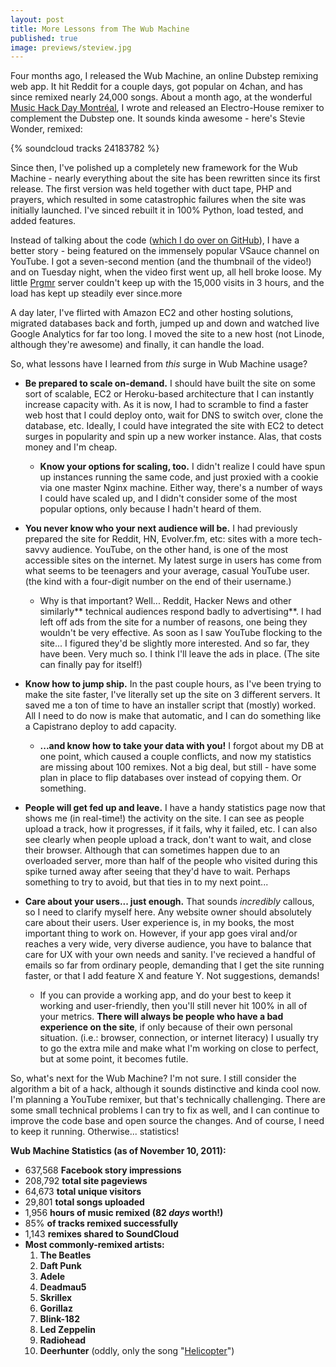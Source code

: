 ```yaml
--- 
layout: post
title: More Lessons from The Wub Machine
published: true
image: previews/steview.jpg
---
```

Four months ago, I released the Wub Machine, an online Dubstep remixing web app. It hit Reddit for a couple days, got popular on 4chan, and has since remixed nearly 24,000 songs. About a month ago, at the wonderful [Music Hack Day Montr&eacute;al][1], I wrote and released an Electro-House remixer to complement the Dubstep one. It sounds kinda awesome - here's Stevie Wonder, remixed:

{% soundcloud tracks 24183782 %}

Since then, I've polished up a completely new framework for the Wub Machine - nearly everything about the site has been rewritten since its first release. The first version was held together with duct tape, PHP and prayers, which resulted in some catastrophic failures when the site was initially launched. I've sinced rebuilt it in 100% Python, load tested, and added features.


Instead of talking about the code ([which I do over on GitHub][4]), I have a better story - being featured on the immensely popular VSauce channel on YouTube. I got a seven-second mention (and the thumbnail of the video!) and on Tuesday night, when the video first went up, all hell broke loose. My little [Prgmr][5] server couldn't keep up with the 15,000 visits in 3 hours, and the load has kept up steadily ever since.more


A day later, I've flirted with Amazon EC2 and other hosting solutions, migrated databases back and forth, jumped up and down and watched live Google Analytics for far too long. I moved the site to a new host (not Linode, although they're awesome) and finally, it can handle the load.

So, what lessons have I learned from *this* surge in Wub Machine usage?

 - **Be prepared to scale on-demand.** I should have built the site on some sort of scalable, EC2 or Heroku-based architecture that I can instantly increase capacity with. As it is now, I had to scramble to find a faster web host that I could deploy onto, wait for DNS to switch over, clone the database, etc. Ideally, I could have integrated the site with EC2 to detect surges in popularity and spin up a new worker instance. Alas, that costs money and I'm cheap.     

   - **Know your options for scaling, too.**&nbsp;I didn't realize I could have spun up instances running the same code, and just proxied with a cookie via one master Nginx machine. Either way, there's a number of ways I could have scaled up, and I didn't consider some of the most popular options, only because I hadn't heard of them.


 - **You never know who your next audience will be.**&nbsp;I had previously prepared the site for Reddit, HN, Evolver.fm, etc: sites with a more tech-savvy audience. YouTube, on the other hand, is one of the most accessible sites on the internet. My latest surge in users has come from what seems to be teenagers and your average, casual YouTube user. (the kind with a four-digit number on the end of their username.)              

   - Why is that important? Well... Reddit, Hacker News and other similarly** technical audiences respond badly to advertising**. I had left off ads from the site for a number of reasons, one being they wouldn't be very effective. As soon as I saw YouTube flocking to the site... I figured they'd be slightly more interested. And so far, they have been. Very much so. I think I'll leave the ads in place. (The site can finally pay for itself!)


 - **Know how to jump ship.**&nbsp;In the past couple hours, as I've been trying to make the site faster, I've literally set up the site on 3 different servers. It saved me a ton of time to have an installer script that (mostly) worked. All I need to do now is make that automatic, and I can do something like a Capistrano deploy to add capacity.              

   - **...and know how to take your data with you!**&nbsp;I forgot about my DB at one point, which caused a couple conflicts, and now my statistics are missing about 100 remixes. Not a big deal, but still - have some plan in place to flip databases over instead of copying them. Or something.


 - **People will get fed up and leave.**&nbsp;I have a handy statistics page now that shows me (in real-time!) the activity on the site. I can see as people upload a track, how it progresses, if it fails, why it failed, etc. I can also see clearly when people upload a track, don't want to wait, and close their browser. Although that can sometimes happen due to an overloaded server, more than half of the people who visited during this spike turned away after seeing that they'd have to wait. Perhaps something to try to avoid, but that ties in to my next point...
 - **Care about your users... just enough.**&nbsp;That sounds *incredibly*&nbsp;callous, so I need to clarify myself here. Any website owner should absolutely care about their users. User experience is, in my books, the most important thing to work on. However, if your app goes viral and/or reaches a very wide, very diverse audience, you have to balance that care for UX with your own needs and sanity. I've recieved a handful of emails so far from ordinary people, demanding that I get the site running faster, or that I add feature X and feature Y. Not suggestions, demands!              

   - If you can provide a working app, and do your best to keep it working and user-friendly, then you'll still never hit 100% in all of your metrics. **There will always be people who have a bad experience on the site**, if only because of their own personal situation. (i.e.: browser, connection, or internet literacy) I usually try to go the extra mile and make what I'm working on close to perfect, but at some point, it becomes futile.

So, what's next for the Wub Machine? I'm not sure. I still consider the algorithm a bit of a hack, although it sounds distinctive and kinda cool now. I'm planning a YouTube remixer, but that's technically challenging. There are some small technical problems I can try to fix as well, and I can continue to improve the code base and open source the changes. And of course, I need to keep it running. Otherwise... statistics!

**Wub Machine Statistics (as of November 10, 2011):**


 - 637,568&nbsp;**Facebook story impressions**
 - 208,792 **total site pageviews**
 - 64,673 **total unique visitors**
 - 29,801&nbsp;**total songs uploaded**
 - 1,956 **hours of music remixed (82&nbsp;*days* worth!)**
 - 85% **of tracks remixed successfully**
 - 1,143&nbsp;**remixes shared to SoundCloud**
 - **Most commonly-remixed artists:**
   1. **The Beatles**
   2. **Daft Punk**
   3. **Adele**
   4. **Deadmau5**
   5. **Skrillex**
   6. **Gorillaz**
   7. **Blink-182**
   8. **Led Zeppelin**
   9. **Radiohead**
   10. **Deerhunter** (oddly, only the song "[Helicopter][6]")
 

  [1]: http://montreal.musichackday.org/2011/
  [2]: http://soundcloud.com/peter-sobot/i-wish-wub-machine-electro
  [3]: http://soundcloud.com/peter-sobot
  [4]: https://github.com/psobot/wub-machine#readme
  [5]: http://prgmr.com
  [6]: http://www.youtube.com/watch?v=G5RzpPrOd-4
